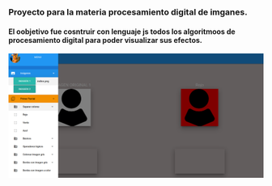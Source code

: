 ### Proyecto para la materia procesamiento digital de imganes.
#### El oobjetivo fue cosntruir con lenguaje js todos los algoritmoos de procesamiento digital para poder visualizar sus efectos.


![alt text](https://github.com/TranquilinoHG/universidad/blob/main/noveno/procesamiento%20digital%20de%20imagenes/proyectoParcial1/Captura%20de%20pantalla%20de%202022-07-04%2016-02-21.png)
